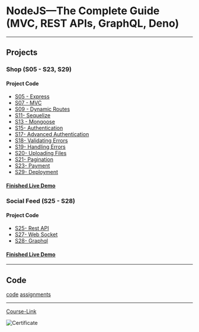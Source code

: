 # NodeJS—The Complete Guide (MVC, REST APIs, GraphQL, Deno)

---

## Projects

### Shop (S05 - S23, S29)

#### Project Code

- [S05 - Express](./Projects/01-Shop/S05-%20Express)
- [S07 - MVC](./Projects/01-Shop/S07%20-%20MVC)
- [S09 - Dynamic Routes](./Projects/01-Shop/S09%20-%20Dynamic%20Routes)
- [S11- Sequelize](./Projects/01-Shop/S11-%20Sequelize)
- [S13 - Mongoose](./Projects/01-Shop/S13%20-%20Mongoose)
- [S15- Authentication](./Projects/01-Shop/S15-%20Authentication)
- [S17- Advanced Authentication](./Projects/01-Shop/S17-%20Advanced%20Authentication)
- [S18- Validating Errors](./Projects/01-Shop/S18-%20Validating%20Input)
- [S19- Handling Errors](./Projects/01-Shop/S19-%20Handling%20Errors)
- [S20- Uploading Files ](./Projects/01-Shop/S20%20-%20Uploading%20Files)
- [S21- Pagination](./Projects/01-Shop/S21-%20Pagination)
- [S23- Payment](./Projects/01-Shop/S23-%20Payment)
- [S29- Deployment](./Projects/01-Shop/S29-%20Deployment)

#### [Finished Live Demo](https://shop-zpxn.onrender.com)

### Social Feed (S25 - S28)

#### Project Code

- [S25- Rest API](./Projects/02-Social-Feed/S25-%20Rest%20API)
- [S27- Web Socket](./Projects/02-Social-Feed/S27-%20Web%20Socket)
- [S28- Graphql](./Projects/02-Social-Feed/S28%20-%20Graphql)

#### [Finished Live Demo](https://graphql-git-main-amr-hafeez.vercel.app/)

---

## Code

[code](Code)
[assignments](Code/00-Assignments)

---

[Course-Link](https://www.udemy.com/course/nodejs-the-complete-guide/)<br>

![Certificate](https://udemy-certificate.s3.amazonaws.com/image/UC-b811750c-9db2-411a-ac21-71fd43085ed5.jpg)
<br>
